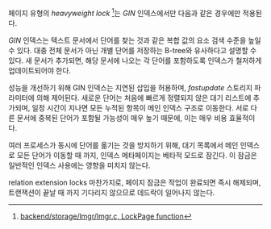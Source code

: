 
페이지 유형의 *heavyweight lock* [^1]는 *GIN* 인덱스에서만 다음과 같은 경우에만 적용된다.

*GIN* 인덱스는 텍스트 문서에서 단어를 찾는 것과 같은 복합 값의 요소 검색 수준을 높일수 있다.  대충 전체 문서가 아닌 개별 단어를 저장하는 B-tree와 유사하다고 설명할 수 있다.
새 문서가 추가되면, 해당 문서에 나오는 각 단어를 포함하도록 인덱스가 철저하게 업데이트되어야 한다.

성능을 개선하기 위해 GIN 인덱스는 지연된 삽입을 허용하며, *fastupdate* 스토리지 파라미터에 의해 제어된다.
새로운 단어는 처음에 빠르게 정렬되지 않은 대기 리스트에 추가되며, 일정 시간이 지나면 모든 누적된 항목이 메인 인덱스 구조로 이동한다.
서로 다른 문서에 중복된 단어가 포함될 가능성이 매우 높기 때문에, 이는 매우 비용 효율적이다.

여러 프로세스가 동시에 단어를 옮기는 것을 방지하기 위해, 대기 목록에서 메인 인덱스로 모든 단어가 이동할 때 까지, 인덱스 메타페이지는 베타적 모드로 잠긴다. 이 잠금은 일반적인 인덱스 사용에는 영향을 미치지 않는다.

relation extension locks 마찬가지로, 페이지 잠금은 작업이 완료되면 즉시 해제되며, 트랜잭션이 끝날 때 까지 기다리지 않으므로 데드락이 일어나지 않는다.





[^1]:[backend/storage/lmgr/lmgr.c, LockPage function](https://git.postgresql.org/gitweb/?p=postgresql.git;a=blob;f=src/backend/storage/lmgr/lmgr.c;hb=REL_14_STABLE)